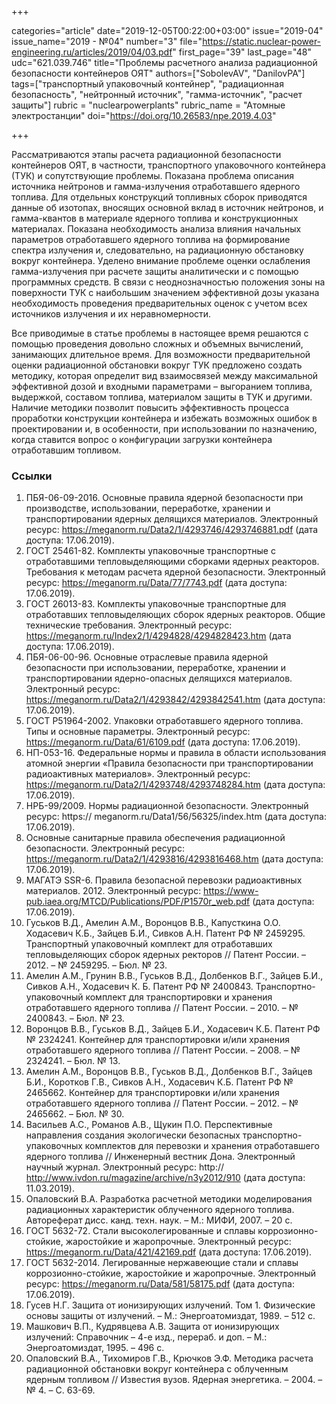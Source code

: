 +++

categories="article"
date="2019-12-05T00:22:00+03:00"
issue="2019-04"
issue_name="2019 - №04"
number="3"
file="https://static.nuclear-power-engineering.ru/articles/2019/04/03.pdf"
first_page="39"
last_page="48"
udc="621.039.746"
title="Проблемы расчетного анализа радиационной безопасности контейнеров ОЯТ"
authors=["SobolevAV", "DanilovPA"]
tags=["транспортный упаковочный контейнер", "радиационная безопасность", "нейтронный источник", "гамма-источник", "расчет защиты"]
rubric = "nuclearpowerplants"
rubric_name = "Aтомные электростанции"
doi="https://doi.org/10.26583/npe.2019.4.03"

+++

Рассматриваются этапы расчета радиационной безопасности контейнеров ОЯТ, в частности, транспортного упаковочного контейнера (ТУК) и сопутствующие проблемы. Показана проблема описания источника нейтронов и гамма-излучения отработавшего ядерного топлива. Для отдельных конструкций топливных сборок приводятся данные об изотопах, вносящих основной вклад в источник нейтронов, и гамма-квантов в материале ядерного топлива и конструкционных материалах. Показана необходимость анализа влияния начальных параметров отработавшего ядерного топлива на формирование спектра излучения и, следовательно, на радиационную обстановку вокруг контейнера. Уделено внимание проблеме оценки ослабления гамма-излучения при расчете защиты аналитически и с помощью программных средств. В связи с неоднозначностью положения зоны на поверхности ТУК с наибольшим значением эффективной дозы указана необходимость проведения предварительных оценок с учетом всех источников излучения и их неравномерности.

Все приводимые в статье проблемы в настоящее время решаются с помощью проведения довольно сложных и объемных вычислений, занимающих длительное время. Для возможности предварительной оценки радиационной обстановки вокруг ТУК предложено создать методику, которая определит вид взаимосвязей между максимальной эффективной дозой и входными параметрами – выгоранием топлива, выдержкой, составом топлива, материалом защиты в ТУК и другими. Наличие методики позволит повысить эффективность процесса проработки конструкции контейнера и избежать возможных ошибок в проектировании и, в особенности, при использовании по назначению, когда ставится вопрос о конфигурации загрузки контейнера отработавшим топливом.

### Ссылки

1. ПБЯ-06-09-2016. Основные правила ядерной безопасности при производстве, использовании, переработке, хранении и транспортировании ядерных делящихся материалов. Электронный ресурс: https://meganorm.ru/Data2/1/4293746/4293746881.pdf (дата доступа: 17.06.2019).
2. ГОСТ 25461-82. Комплекты упаковочные транспортные с отработавшими тепловыделяющими сборками ядерных реакторов. Требования к методам расчета ядерной безопасности. Электронный ресурс: https://meganorm.ru/Data/77/7743.pdf (дата доступа:
17.06.2019).
3. ГОСТ 26013-83. Комплекты упаковочные транспортные для отработавших тепловыделяющих сборок ядерных реакторов. Общие технические требования. Электронный ресурс: https://meganorm.ru/Index2/1/4294828/4294828423.htm (дата доступа: 17.06.2019).
4. ПБЯ-06-00-96. Основные отраслевые правила ядерной безопасности при использовании, переработке, хранении и транспортировании ядерно-опасных делящихся материалов. Электронный ресурс: https://meganorm.ru/Data2/1/4293842/4293842541.htm (дата доступа: 17.06.2019).
5. ГОСТ Р51964-2002. Упаковки отработавшего ядерного топлива. Типы и основные параметры. Электронный ресурс: https://meganorm.ru/Data/61/6109.pdf (дата доступа: 17.06.2019).
6. НП-053-16. Федеральные нормы и правила в области использования атомной энергии «Правила безопасности при транспортировании радиоактивных материалов». Электронный ресурс: https://meganorm.ru/Data2/1/4293748/4293748284.htm (дата доступа: 17.06.2019).
7. НРБ-99/2009. Нормы радиационной безопасности. Электронный ресурс: https:// meganorm.ru/Data1/56/56325/index.htm (дата доступа: 17.06.2019).
8. Основные санитарные правила обеспечения радиационной безопасности. Электронный ресурс: https://meganorm.ru/Data2/1/4293816/4293816468.htm (дата доступа: 17.06.2019).
9. МАГАТЭ SSR-6. Правила безопасной перевозки радиоактивных материалов. 2012. Электронный ресурс: https://www-pub.iaea.org/MTCD/Publications/PDF/P1570r_web.pdf (дата доступа: 17.06.2019).
10. Гуськов В.Д., Амелин А.М., Воронцов В.В., Капусткина О.О. Ходасевич К.Б., Зайцев Б.И., Сивков А.Н. Патент РФ № 2459295. Транспортный упаковочный комплект для отработавших тепловыделяющих сборок ядерных ректоров // Патент России. – 2012. – № 2459295. – Бюл. № 23.
11. Амелин А.М., Грунин В.В., Гуськов В.Д., Долбенков В.Г., Зайцев Б.И., Сивков А.Н., Ходасевич К. Б. Патент РФ № 2400843. Транспортно-упаковочный комплект для транспортировки и хранения отработавшего ядерного топлива // Патент России. – 2010. – № 2400843. – Бюл. № 23.
12. Воронцов В.В., Гуськов В.Д., Зайцев Б.И., Ходасевич К.Б. Патент РФ № 2324241. Контейнер для транспортировки и/или хранения отработавшего ядерного топлива // Патент России. – 2008. – № 2324241. – Бюл. № 13.
13. Амелин А.М., Воронцов В.В., Гуськов В.Д., Долбенков В.Г., Зайцев Б.И., Коротков Г.В., Сивков А.Н., Ходасевич К.Б. Патент РФ № 2465662. Контейнер для транспортировки и/или хранения отработавшего ядерного топлива // Патент России. – 2012. – № 2465662. – Бюл. № 30.
14. Васильев А.С., Романов А.В., Щукин П.О. Перспективные направления создания экологически безопасных транспортно-упаковочных комплектов для перевозки и хранения отработавшего ядерного топлива // Инженерный вестник Дона. Электронный научный журнал. Электронный ресурс: http:// http://www.ivdon.ru/magazine/archive/n3y2012/910 (дата доступа: 11.03.2019).
15. Опаловский В.А. Разработка расчетной методики моделирования радиационных характеристик облученного ядерного топлива. Автореферат дисс. канд. техн. наук. – М.: МИФИ, 2007. – 20 с.
16. ГОСТ 5632-72. Стали высоколегированные и сплавы коррозионно-стойкие, жаростойкие и жаропрочные. Электронный ресурс: https://meganorm.ru/Data/421/42169.pdf (дата доступа: 17.06.2019).
17. ГОСТ 5632-2014. Легированные нержавеющие стали и сплавы коррозионно-стойкие, жаростойкие и жаропрочные. Электронный ресурс: https://meganorm.ru/Data/581/58175.pdf (дата доступа: 17.06.2019).
18. Гусев Н.Г. Защита от ионизирующих излучений. Том 1. Физические основы защиты от излучений. – М.: Энергоатомиздат, 1989. – 512 с.
19. Машкович В.П., Кудрявцева А.В. Защита от ионизирующих излучений: Справочник – 4-е изд., перераб. и доп. – М.: Энергоатомиздат, 1995. – 496 с.
20. Опаловский В.А., Тихомиров Г.В., Крючков Э.Ф. Методика расчета радиационной обстановки вокруг контейнера с облученным ядерным топливом // Известия вузов. Ядерная энергетика. – 2004. – № 4. – С. 63-69.